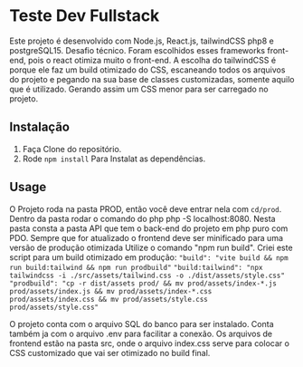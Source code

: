 # Teste Dev Fullstack

Este projeto é desenvolvido com Node.js, React.js, tailwindCSS php8 e postgreSQL15.
Desafio técnico.
Foram escolhidos esses frameworks front-end, pois o react otimiza muito o front-end.
A escolha do tailwindCSS é porque ele faz um build otimizado do CSS, escaneando todos os arquivos do projeto e pegando na sua base de classes customizadas, somente aquilo que é utilizado. Gerando assim um CSS menor para ser carregado no projeto.

## Instalação

1. Faça Clone do repositório.
2. Rode `npm install` Para Instalat as dependências.

## Usage

O Projeto roda na pasta PROD, então você deve entrar nela com `cd/prod`.
Dentro da pasta rodar o comando do php php -S localhost:8080.
Nesta pasta consta a pasta API que tem o back-end do projeto em php puro com PDO.
Sempre que for atualizado o frontend deve ser minificado para uma versão de produção otimizada
Utilize o comando "npm run build".
Criei este script para um build otimizado em produção:
`"build": "vite build && npm run build:tailwind && npm run prodbuild"`
`"build:tailwind": "npx tailwindcss -i ./src/assets/tailwind.css -o ./dist/assets/style.css"`
`"prodbuild": "cp -r dist/assets prod/ && mv prod/assets/index-*.js prod/assets/index.js && mv prod/assets/index-*.css prod/assets/index.css && mv prod/assets/style.css prod/assets/style.css"`

O projeto conta com o arquivo SQL do banco para ser instalado.
Conta também ja com o arquivo .env para facilitar a conexão.
Os arquivos de frontend estão na pasta src, onde o arquivo index.css serve para colocar o CSS customizado que vai ser otimizado no build final.
